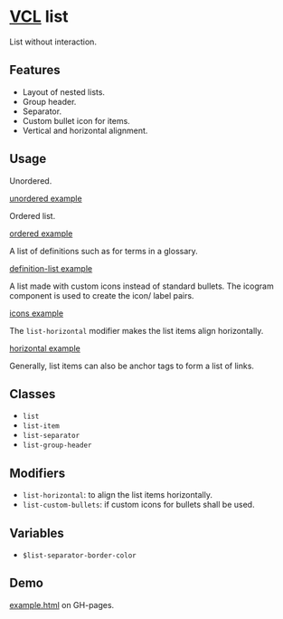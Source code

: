 # [VCL](https://vcl.github.io/) list

List without interaction.

## Features

- Layout of nested lists.
- Group header.
- Separator.
- Custom bullet icon for items.
- Vertical and horizontal alignment.

## Usage

Unordered.

[unordered example](/demo/example-unordered.html)

Ordered list.

[ordered example](/demo/example-ordered.html)

A list of definitions such as for terms in a glossary.

[definition-list example](/demo/example-definition.html)

A list made with custom icons instead of standard bullets.
The icogram component is used to create the icon/ label pairs.

[icons example](/demo/example-icons.html)

The `list-horizontal` modifier makes the list items align horizontally.

[horizontal example](/demo/example-horizontal.html)

Generally, list items can also be anchor tags to form a list of links.

## Classes

- `list`
- `list-item`
- `list-separator`
- `list-group-header`

## Modifiers

- `list-horizontal`: to align the list items horizontally.
- `list-custom-bullets`: if custom icons for bullets shall be used.

## Variables

- `$list-separator-border-color`

## Demo

[example.html](/demo/example.html) on GH-pages.
